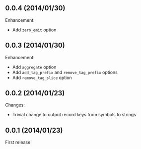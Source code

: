 ## 0.0.4  (2014/01/30)

Enhancement:

* Add `zero_emit` option

## 0.0.3  (2014/01/30)

Enhancement:

* Add `aggregate` option
* Add `add_tag_prefix` and `remove_tag_prefix` options
* Add `remove_tag_slice` option

## 0.0.2  (2014/01/23)

Changes:

* Trivial change to output record keys from symbols to strings

## 0.0.1  (2014/01/23)

First release

